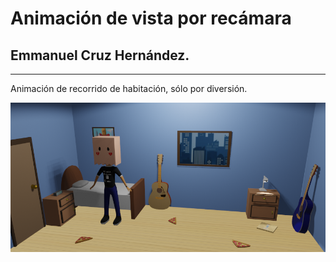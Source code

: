 # Animación de vista por recámara
## Emmanuel Cruz Hernández.

----

Animación de recorrido de habitación, sólo por diversión.

![Oliver](D1.png)
